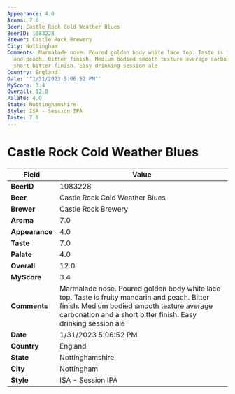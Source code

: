 ```yaml
---
Appearance: 4.0
Aroma: 7.0
Beer: Castle Rock Cold Weather Blues
BeerID: 1083228
Brewer: Castle Rock Brewery
City: Nottingham
Comments: Marmalade nose. Poured golden body white lace top. Taste is fruity mandarin
  and peach. Bitter finish. Medium bodied smooth texture average carbonation and a
  short bitter finish. Easy drinking session ale
Country: England
Date: '"1/31/2023 5:06:52 PM"'
MyScore: 3.4
Overall: 12.0
Palate: 4.0
State: Nottinghamshire
Style: ISA - Session IPA
Taste: 7.0
---
```


# Castle Rock Cold Weather Blues

| Field         | Value |
|---------------|-------|
| **BeerID** | 1083228 |
| **Beer** | Castle Rock Cold Weather Blues |
| **Brewer** | Castle Rock Brewery |
| **Aroma** | 7.0 |
| **Appearance** | 4.0 |
| **Taste** | 7.0 |
| **Palate** | 4.0 |
| **Overall** | 12.0 |
| **MyScore** | 3.4 |
| **Comments** | Marmalade nose. Poured golden body white lace top. Taste is fruity mandarin and peach. Bitter finish. Medium bodied smooth texture average carbonation and a short bitter finish. Easy drinking session ale |
| **Date** | 1/31/2023 5:06:52 PM |
| **Country** | England |
| **State** | Nottinghamshire |
| **City** | Nottingham |
| **Style** | ISA - Session IPA |
